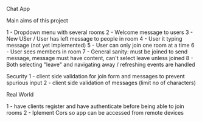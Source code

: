 Chat App

Main aims of this project

1 - Dropdown menu with several rooms
2 - Welcome message to users
3 - New USer / User has left message to people in room
4 - User it typing message (not yet implemented)
5 - User can only join one room at a time
6 - User sees members in room
7 - General sanity: must be joined to send message, message must have content, can't select leave unless joined
8 - Both selecting "leave" and navigating away / refreshing events are handled

Security
1 - client side validation for join form and messages to prevent spurious input
2 - client side validation of messages (limit no of characters)

Real World

1 - have clients register and have authenticate before being able to join rooms
2 - Iplement Cors so app can be accessed from remote devices
